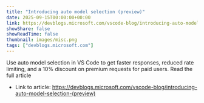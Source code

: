 ```yaml
---
title: "Introducing auto model selection (preview)"
date: 2025-09-15T00:00:00+00:00
link: https://devblogs.microsoft.com/vscode-blog/introducing-auto-model-selection-(preview)
showShare: false
showReadTime: false
thumbnail: images/misc.png
tags: ["devblogs.microsoft.com"]
---
```

Use auto model selection in VS Code to get faster responses, reduced rate limiting, and a 10% discount on premium requests for paid users. Read the full article

- Link to article: https://devblogs.microsoft.com/vscode-blog/introducing-auto-model-selection-(preview)